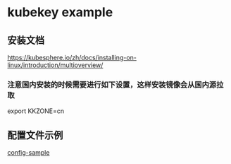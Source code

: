# kubekey example
## 安装文档
https://kubesphere.io/zh/docs/installing-on-linux/introduction/multioverview/

### 注意国内安装的时候需要进行如下设置，这样安装镜像会从国内源拉取
export KKZONE=cn

## 配置文件示例
[config-sample](./config-sample.yaml)